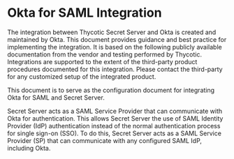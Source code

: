 [title]: # (Okta for SAML)
[tags]: # (introduction)
[priority]: # (1)
# Okta for SAML Integration

The integration between Thycotic Secret Server and Okta is created and maintained by Okta. This document provides guidance and best practice for implementing the integration. It is based on the following publicly available documentation from the vendor and testing performed by Thycotic. Integrations are supported to the extent of the third-party product procedures documented for this integration. Please contact the third-party for any customized setup of the integrated product.

This document is to serve as the configuration document for integrating Okta for SAML and Secret Server.

Secret Server acts as a SAML Service Provider that can communicate with Okta for authentication. This allows Secret Server the use of SAML Identity Provider (IdP) authentication instead of the normal authentication process for single sign-on (SSO). To do this, Secret Server acts as a SAML Service Provider (SP) that can communicate with any configured SAML IdP, including Okta.
